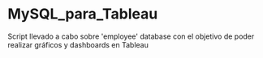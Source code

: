 # MySQL_para_Tableau

Script llevado a cabo sobre 'employee' database con el objetivo de poder realizar gráficos y dashboards en Tableau
